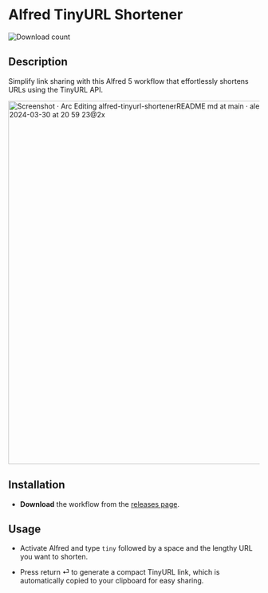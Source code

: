 # Alfred TinyURL Shortener

![Download count](https://img.shields.io/github/downloads/alexfazio/alfred-tinyurl-shortener/total?label=Total%20Downloads&style=plastic)

## Description

Simplify link sharing with this Alfred 5 workflow that effortlessly shortens URLs using the TinyURL API.

<img width="728" alt="Screenshot · Arc Editing alfred-tinyurl-shortenerREADME md at main · alexfazioalfred-tinyurl-shortener · 2024-03-30 at 20 59 23@2x" src="https://github.com/alexfazio/alfred-tinyurl-shortener/assets/34505954/447b97cc-33ac-4323-b595-703d81a9eb8a">

## Installation

- **Download** the workflow from the [releases page](https://github.com/alexfazio/alfred-tinyurl-shortener/releases).

## Usage

- Activate Alfred and type `tiny` followed by a space and the lengthy URL you want to shorten.

- Press return ⏎ to generate a compact TinyURL link, which is automatically copied to your clipboard for easy sharing.
